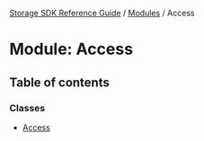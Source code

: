 [Storage SDK Reference Guide](../README.md) / [Modules](../modules.md) / Access

# Module: Access

## Table of contents

### Classes

- [Access](../classes/Access.Access-1.md)

